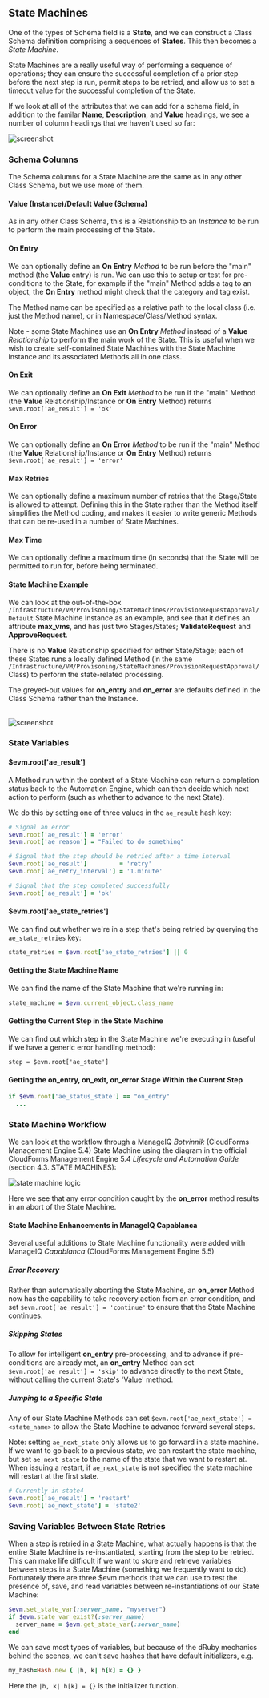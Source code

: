 ## State Machines

One of the types of Schema field is a **State**, and we can construct a Class Schema definition comprising a sequences of **States**. This then becomes a _State Machine_.

State Machines are a really useful way of performing a sequence of operations; they can ensure the successful completion of a prior step before the next step is run, permit steps to be retried, and allow us to set a timeout value for the successful completion of the State.

If we look at all of the attributes that we can add for a schema field, in addition to the familar **Name**, **Description**, and **Value** headings, we see a number of column headings that we haven't used so far:


![screenshot](images/screenshot2.png)

### Schema Columns
The Schema columns for a State Machine are the same as in any other Class Schema, but we use more of them.

#### Value (Instance)/Default Value (Schema)
As in any other Class Schema, this is a Relationship to an _Instance_ to be run to perform the main processing of the State. 

#### On Entry
We can optionally define an **On Entry** _Method_ to be run before the "main" method (the **Value** entry) is run. We can use this to setup or test for pre-conditions to the State, for example if the "main" Method adds a tag to an object, the **On Entry** method might check that the category and tag exist.

The Method name can be specified as a relative path to the local class (i.e. just the Method name), or in Namespace/Class/Method syntax.

Note - some State Machines use an **On Entry** _Method_ instead of a **Value** _Relationship_ to perform the main work of the State. This is useful when we wish to create self-contained State Machines with the State Machine Instance and its associated Methods all in one class.

#### On Exit
We can optionally define an **On Exit** _Method_ to be run if the "main" Method (the **Value** Relationship/Instance or **On Entry** Method) returns `$evm.root['ae_result'] = 'ok'`

#### On Error
We can optionally define an **On Error** _Method_ to be run if the "main" Method (the **Value** Relationship/Instance or **On Entry** Method) returns `$evm.root['ae_result'] = 'error'`

#### Max Retries
We can optionally define a maximum number of retries that the Stage/State is allowed to attempt. Defining this in the State rather than the Method itself simplifies the Method coding, and makes it easier to write generic Methods that can be re-used in a number of State Machines.

#### Max Time
We can optionally define a maximum time (in seconds) that the State will be permitted to run for, before being terminated.

#### State Machine Example
We can look at the out-of-the-box `/Infrastructure/VM/Provisoning/StateMachines/ProvisionRequestApproval/Default` State Machine Instance as an example, and see that it defines an attribute **max_vms**, and has just two Stages/States; **ValidateRequest** and **ApproveRequest**. 

There is no **Value** Relationship specified for either State/Stage; each of these States runs a locally defined Method (in the same `/Infrastructure/VM/Provisoning/StateMachines/ProvisionRequestApproval/` Class) to perform the state-related processing.

The greyed-out values for **on_entry** and **on_error** are defaults defined in the Class Schema rather than the Instance.
<br> <br>

![screenshot](images/screenshot1.png)

### State Variables

#### $evm.root['ae\_result']

A Method run within the context of a State Machine can return a completion status back to the Automation Engine, which can then decide which next action to perform (such as whether to advance to the next State).

We do this by setting one of three values in the `ae_result` hash key:

```ruby
# Signal an error
$evm.root['ae_result'] = 'error'
$evm.root['ae_reason'] = "Failed to do something"

# Signal that the step should be retried after a time interval
$evm.root['ae_result']         = 'retry'
$evm.root['ae_retry_interval'] = '1.minute'

# Signal that the step completed successfully
$evm.root['ae_result'] = 'ok'
```

#### $evm.root['ae\_state\_retries']

We can find out whether we're in a step that's being retried by querying the ```ae_state_retries``` key:

```ruby
state_retries = $evm.root['ae_state_retries'] || 0
```

#### Getting the State Machine Name

We can find the name of the State Machine that we're running in:

```ruby
state_machine = $evm.current_object.class_name
```

#### Getting the Current Step in the State Machine

We can find out which step in the State Machine we're executing in (useful if we have a generic error handling method):

```
step = $evm.root['ae_state']
```

#### Getting the on\_entry, on\_exit, on\_error Stage Within the Current Step

```ruby
if $evm.root['ae_status_state'] == "on_entry"
  ...
```
### State Machine Workflow
We can look at the workflow through a ManageIQ _Botvinnik_ (CloudForms Management Engine 5.4) State Machine using the diagram in the official CloudForms Management Engine 5.4 _Lifecycle and Automation Guide_ (section 4.3. STATE MACHINES):

![state machine logic](images/state_machine_logic.png)

Here we see that any error condition caught by the **on_error** method results in an abort of the State Machine. 

#### State Machine Enhancements in ManageIQ Capablanca

Several useful additions to State Machine functionality were added with ManageIQ _Capablanca_ (CloudForms Management Engine 5.5)

##### Error Recovery

Rather than automatically aborting the State Machine, an **on_error** Method now has the capability to take recovery action from an error condition, and set `$evm.root['ae_result'] = 'continue'` to ensure that the State Machine continues.

##### Skipping States

To allow for intelligent **on_entry** pre-processing, and to advance if pre-conditions are already met, an **on_entry** Method can set `$evm.root['ae_result'] = 'skip'` to advance directly to the next State, without calling the current State's 'Value' method.

##### Jumping to a Specific State

Any of our State Machine Methods can set `$evm.root['ae_next_state'] = <state_name>` to allow the State Machine to advance forward several steps.

Note: setting `ae_next_state` only allows us to go forward in a state machine. If we want to go back to a previous state, we can restart the state machine, but set `ae_next_state` to the name of the state that we want to restart at. When issuing a restart, if `ae_next_state` is not specified the state machine will restart at the first state. 

```ruby
# Currently in state4
$evm.root['ae_result'] = 'restart' 
$evm.root['ae_next_state'] = 'state2'
```

### Saving Variables Between State Retries

When a step is retried in a State Machine, what actually happens is that the entire State Machine is re-instantiated, starting from the step to be retried. This can make life difficult if we want to store and retrieve variables between steps in a State Machine (something we frequently want to do). Fortunately there are three $evm methods that we can use to test the presence of, save, and read variables between re-instantiations of our State Machine:

```ruby
$evm.set_state_var(:server_name, "myserver")
if $evm.state_var_exist?(:server_name)
  server_name = $evm.get_state_var(:server_name)
end

```

We can save most types of variables, but because of the dRuby mechanics behind the scenes, we can't save hashes that have default initializers, e.g.

```ruby
my_hash=Hash.new { |h, k| h[k] = {} }
```

Here the `|h, k| h[k] = {}` is the initializer function. 